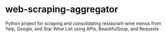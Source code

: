 # web-scraping-aggregator
Python project for scraping and consolidating restaurant wine menus from Yelp, Google, and Star Wine List using APIs, BeautifulSoup, and Requests
